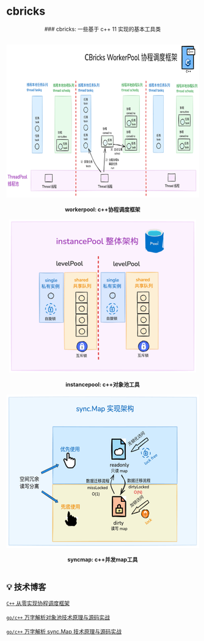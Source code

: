 # cbricks
<p align="center">
### cbricks: 一些基于 c++ 11 实现的基本工具类
<br/><br/>
</p>

<p align="center">
<img src="https://github.com/xiaoxuxiansheng/cbricks/blob/main/img/workerpool.png" height="400px/"><br/><br/>
<b>workerpool: c++协程调度框架</b>
<br/><br/>
<img src="https://github.com/xiaoxuxiansheng/cbricks/blob/main/img/instancepool.png" height="400px/"><br/><br/>
<b>instancepool: c++对象池工具</b>
<br/><br/>
<img src="https://github.com/xiaoxuxiansheng/cbricks/blob/main/img/syncmap.png" height="400px/"><br/><br/>
<b>syncmap: c++并发map工具</b>
<br/><br/>
</p>

## 💡 技术博客
<a href="https://mp.weixin.qq.com/s?__biz=MzkxMjQzMjA0OQ==&mid=2247485214&idx=1&sn=989b1c99a646af9680244f41e21c0683">`C++` 从零实现协程调度框架</a> <br/><br/>
<a href="https://mp.weixin.qq.com/s?__biz=MzkxMjQzMjA0OQ==&mid=2247485262&idx=1&sn=79181caac00c6ce75eed02d999a1868f">`go/c++` 万字解析对象池技术原理与源码实战</a> <br/><br/>
<a href="https://mp.weixin.qq.com/s?__biz=MzkxMjQzMjA0OQ==&mid=2247485282&idx=1&sn=5c54cbaa66b05c1e8b83aaf49077c4fc">`go/c++` 万字解析 sync.Map 技术原理与源码实战</a> <br/><br/>
